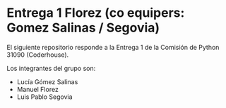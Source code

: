 # Entrega 1 Florez (co equipers: Gomez Salinas / Segovia)

El siguiente repositorio responde a la Entrega 1 de la Comisión de Python 31090 (Coderhouse).

Los integrantes del grupo son:
- Lucía Gómez Salinas
- Manuel Florez
- Luis Pablo Segovia
